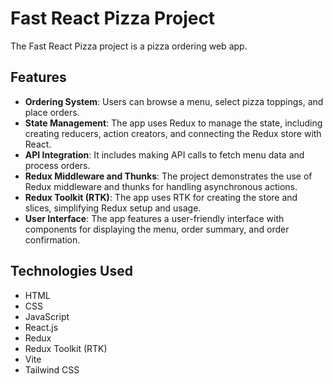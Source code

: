 # Fast React Pizza Project

The Fast React Pizza project is a pizza ordering web app.

## Features

- **Ordering System**: Users can browse a menu, select pizza toppings, and place orders.
- **State Management**: The app uses Redux to manage the state, including creating reducers, action creators, and connecting the Redux store with React.
- **API Integration**: It includes making API calls to fetch menu data and process orders.
- **Redux Middleware and Thunks**: The project demonstrates the use of Redux middleware and thunks for handling asynchronous actions.
- **Redux Toolkit (RTK)**: The app uses RTK for creating the store and slices, simplifying Redux setup and usage.
- **User Interface**: The app features a user-friendly interface with components for displaying the menu, order summary, and order confirmation.

## Technologies Used

- HTML
- CSS
- JavaScript
- React.js
- Redux
- Redux Toolkit (RTK)
- Vite
- Tailwind CSS
